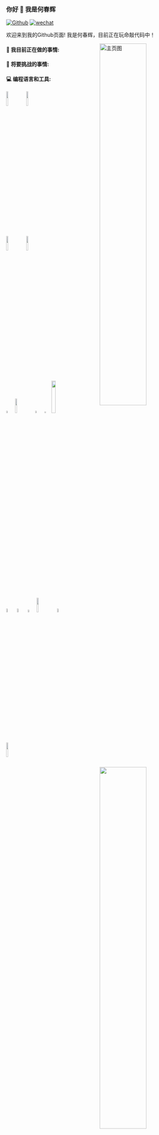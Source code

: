 ### 你好 👋 我是何春辉

[![Github](https://img.shields.io/badge/-Github-000?style=flat&logo=Github&logoColor=white)](https://github.com/hechunhuis)
[![wechat](https://img.shields.io/badge/WeChat-07C160?style=for-the-badge&logo=wechat&logoColor=white)](https://github.com/hechunhuis/hechunhuis/blob/main/images/wechat.jpg)

欢迎来到我的Github页面! 我是何春辉，目前正在玩命敲代码中！

<img align="right" alt="主页图" src="https://a1.qpic.cn/psc?/V12mAuh30leDUp/ruAMsa53pVQWN7FLK88i5q9ATgBiD.bnMnL4nkXYU2x5NzCx7lkdD.s2q6c8TRZywQ9onKd6b33xYt5owBRuH*3*oIZ.g80NKsx**WgO178!/c&ek=1&kp=1&pt=0&bo=AAWJAwAFiQMWECA!&tl=1&vuin=1920851652&tm=1663689600&dis_t=1663690172&dis_k=18db6ded8960c573a23cd9e35d9848b4&sce=60-2-2&rf=0-0" width="50%" height="auto" />

#### 🌱 我目前正在做的事情:



#### :muscle: 将要挑战的事情:



#### :computer: 编程语言和工具:

<p>
	<img width="50%" align="right" src="https://github-readme-stats.vercel.app/api?username=hechunhuis&show_icons=true&hide_border=true" />

<code><img width="10%" src="https://www.vectorlogo.zone/logos/java/java-ar21.svg"></code>
<code><img width="10%" src="https://www.vectorlogo.zone/logos/python/python-ar21.svg"></code>
<code> <img width="10%" src="https://cdn.worldvectorlogo.com/logos/docker-3.svg"></code>
<code><img width="10%" src="https://www.vectorlogo.zone/logos/mysql/mysql-ar21.svg"></code>
<br />
<code><img width="4%" src="https://cdn.worldvectorlogo.com/logos/javascript-2.svg"></code>
<code><img width="10%" src="https://cdn.worldvectorlogo.com/logos/jquery-1.svg"></code>
<code><img width="4%" src="https://cdn.worldvectorlogo.com/logos/redis.svg"></code>
<code><img width="3%" src="https://cdn.worldvectorlogo.com/logos/rabbitmq.svg"></code>
<code><img width="15%" src="https://cdn.worldvectorlogo.com/logos/elasticsearch-logo.svg"></code>
<br />
<code><img width="5%" src="https://cdn.worldvectorlogo.com/logos/elastic-logstash.svg"></code>
<code><img width="5%" src="https://cdn.worldvectorlogo.com/logos/elastic-kibana.svg"></code>
<code><img width="4%" src="https://cdn.worldvectorlogo.com/logos/spring-3.svg"></code>
<code><img width="10%" src="https://www.vectorlogo.zone/logos/git-scm/git-scm-ar21.svg"></code>
<code><img width="5%" src="https://cdn.worldvectorlogo.com/logos/sourcetree-1.svg"></code>
<br />
<code><img width="10%" src="https://cdn.worldvectorlogo.com/logos/centos.svg"></code></p>
